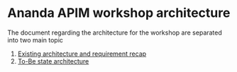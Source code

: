 # Ananda APIM workshop architecture

The document regarding the architecture for the workshop are separated into two main topic

1. [Existing architecture and requirement recap](./README-Existing.md)
2. [To-Be state architecture](./README-ToBe.md)
